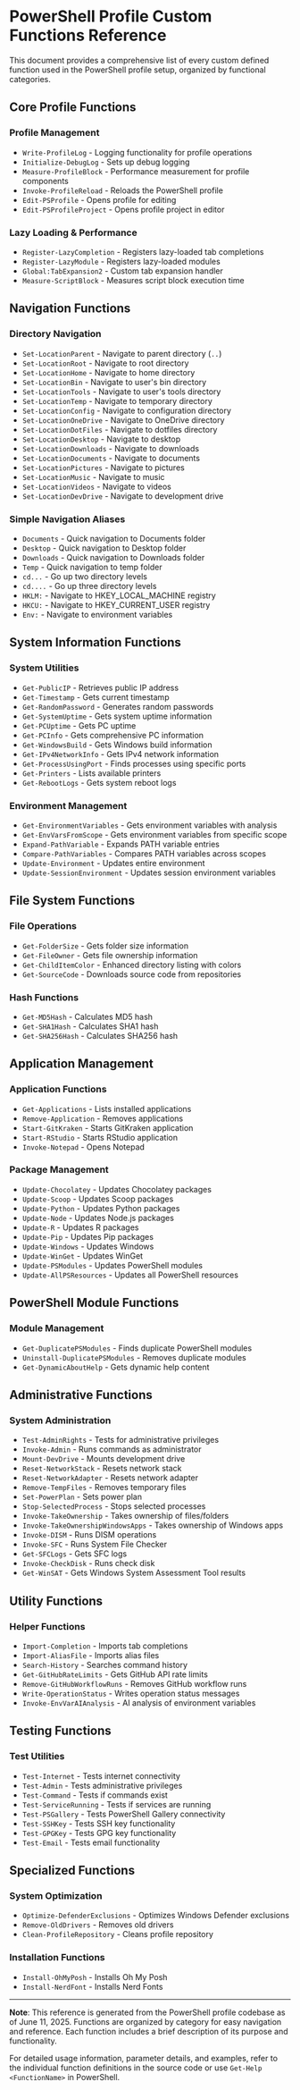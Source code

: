 # PowerShell Profile Custom Functions Reference

This document provides a comprehensive list of every custom defined function used in the PowerShell profile setup, organized by functional categories.

## Core Profile Functions

### Profile Management
- `Write-ProfileLog` - Logging functionality for profile operations
- `Initialize-DebugLog` - Sets up debug logging
- `Measure-ProfileBlock` - Performance measurement for profile components
- `Invoke-ProfileReload` - Reloads the PowerShell profile
- `Edit-PSProfile` - Opens profile for editing
- `Edit-PSProfileProject` - Opens profile project in editor

### Lazy Loading & Performance
- `Register-LazyCompletion` - Registers lazy-loaded tab completions
- `Register-LazyModule` - Registers lazy-loaded modules
- `Global:TabExpansion2` - Custom tab expansion handler
- `Measure-ScriptBlock` - Measures script block execution time

## Navigation Functions

### Directory Navigation
- `Set-LocationParent` - Navigate to parent directory (`..`)
- `Set-LocationRoot` - Navigate to root directory
- `Set-LocationHome` - Navigate to home directory
- `Set-LocationBin` - Navigate to user's bin directory
- `Set-LocationTools` - Navigate to user's tools directory
- `Set-LocationTemp` - Navigate to temporary directory
- `Set-LocationConfig` - Navigate to configuration directory
- `Set-LocationOneDrive` - Navigate to OneDrive directory
- `Set-LocationDotFiles` - Navigate to dotfiles directory
- `Set-LocationDesktop` - Navigate to desktop
- `Set-LocationDownloads` - Navigate to downloads
- `Set-LocationDocuments` - Navigate to documents
- `Set-LocationPictures` - Navigate to pictures
- `Set-LocationMusic` - Navigate to music
- `Set-LocationVideos` - Navigate to videos
- `Set-LocationDevDrive` - Navigate to development drive

### Simple Navigation Aliases
- `Documents` - Quick navigation to Documents folder
- `Desktop` - Quick navigation to Desktop folder
- `Downloads` - Quick navigation to Downloads folder
- `Temp` - Quick navigation to temp folder
- `cd...` - Go up two directory levels
- `cd....` - Go up three directory levels
- `HKLM:` - Navigate to HKEY_LOCAL_MACHINE registry
- `HKCU:` - Navigate to HKEY_CURRENT_USER registry
- `Env:` - Navigate to environment variables

## System Information Functions

### System Utilities
- `Get-PublicIP` - Retrieves public IP address
- `Get-Timestamp` - Gets current timestamp
- `Get-RandomPassword` - Generates random passwords
- `Get-SystemUptime` - Gets system uptime information
- `Get-PCUptime` - Gets PC uptime
- `Get-PCInfo` - Gets comprehensive PC information
- `Get-WindowsBuild` - Gets Windows build information
- `Get-IPv4NetworkInfo` - Gets IPv4 network information
- `Get-ProcessUsingPort` - Finds processes using specific ports
- `Get-Printers` - Lists available printers
- `Get-RebootLogs` - Gets system reboot logs

### Environment Management
- `Get-EnvironmentVariables` - Gets environment variables with analysis
- `Get-EnvVarsFromScope` - Gets environment variables from specific scope
- `Expand-PathVariable` - Expands PATH variable entries
- `Compare-PathVariables` - Compares PATH variables across scopes
- `Update-Environment` - Updates entire environment
- `Update-SessionEnvironment` - Updates session environment variables

## File System Functions

### File Operations
- `Get-FolderSize` - Gets folder size information
- `Get-FileOwner` - Gets file ownership information
- `Get-ChildItemColor` - Enhanced directory listing with colors
- `Get-SourceCode` - Downloads source code from repositories

### Hash Functions
- `Get-MD5Hash` - Calculates MD5 hash
- `Get-SHA1Hash` - Calculates SHA1 hash
- `Get-SHA256Hash` - Calculates SHA256 hash

## Application Management

### Application Functions
- `Get-Applications` - Lists installed applications
- `Remove-Application` - Removes applications
- `Start-GitKraken` - Starts GitKraken application
- `Start-RStudio` - Starts RStudio application
- `Invoke-Notepad` - Opens Notepad

### Package Management
- `Update-Chocolatey` - Updates Chocolatey packages
- `Update-Scoop` - Updates Scoop packages
- `Update-Python` - Updates Python packages
- `Update-Node` - Updates Node.js packages
- `Update-R` - Updates R packages
- `Update-Pip` - Updates Pip packages
- `Update-Windows` - Updates Windows
- `Update-WinGet` - Updates WinGet
- `Update-PSModules` - Updates PowerShell modules
- `Update-AllPSResources` - Updates all PowerShell resources

## PowerShell Module Functions

### Module Management
- `Get-DuplicatePSModules` - Finds duplicate PowerShell modules
- `Uninstall-DuplicatePSModules` - Removes duplicate modules
- `Get-DynamicAboutHelp` - Gets dynamic help content

## Administrative Functions

### System Administration
- `Test-AdminRights` - Tests for administrative privileges
- `Invoke-Admin` - Runs commands as administrator
- `Mount-DevDrive` - Mounts development drive
- `Reset-NetworkStack` - Resets network stack
- `Reset-NetworkAdapter` - Resets network adapter
- `Remove-TempFiles` - Removes temporary files
- `Set-PowerPlan` - Sets power plan
- `Stop-SelectedProcess` - Stops selected processes
- `Invoke-TakeOwnership` - Takes ownership of files/folders
- `Invoke-TakeOwnershipWindowsApps` - Takes ownership of Windows apps
- `Invoke-DISM` - Runs DISM operations
- `Invoke-SFC` - Runs System File Checker
- `Get-SFCLogs` - Gets SFC logs
- `Invoke-CheckDisk` - Runs check disk
- `Get-WinSAT` - Gets Windows System Assessment Tool results

## Utility Functions

### Helper Functions
- `Import-Completion` - Imports tab completions
- `Import-AliasFile` - Imports alias files
- `Search-History` - Searches command history
- `Get-GitHubRateLimits` - Gets GitHub API rate limits
- `Remove-GitHubWorkflowRuns` - Removes GitHub workflow runs
- `Write-OperationStatus` - Writes operation status messages
- `Invoke-EnvVarAIAnalysis` - AI analysis of environment variables

## Testing Functions

### Test Utilities
- `Test-Internet` - Tests internet connectivity
- `Test-Admin` - Tests administrative privileges
- `Test-Command` - Tests if commands exist
- `Test-ServiceRunning` - Tests if services are running
- `Test-PSGallery` - Tests PowerShell Gallery connectivity
- `Test-SSHKey` - Tests SSH key functionality
- `Test-GPGKey` - Tests GPG key functionality
- `Test-Email` - Tests email functionality

## Specialized Functions

### System Optimization
- `Optimize-DefenderExclusions` - Optimizes Windows Defender exclusions
- `Remove-OldDrivers` - Removes old drivers
- `Clean-ProfileRepository` - Cleans profile repository

### Installation Functions
- `Install-OhMyPosh` - Installs Oh My Posh
- `Install-NerdFont` - Installs Nerd Fonts

---

**Note**: This reference is generated from the PowerShell profile codebase as of June 11, 2025. Functions are organized by category for easy navigation and reference. Each function includes a brief description of its purpose and functionality.

For detailed usage information, parameter details, and examples, refer to the individual function definitions in the source code or use `Get-Help <FunctionName>` in PowerShell.
